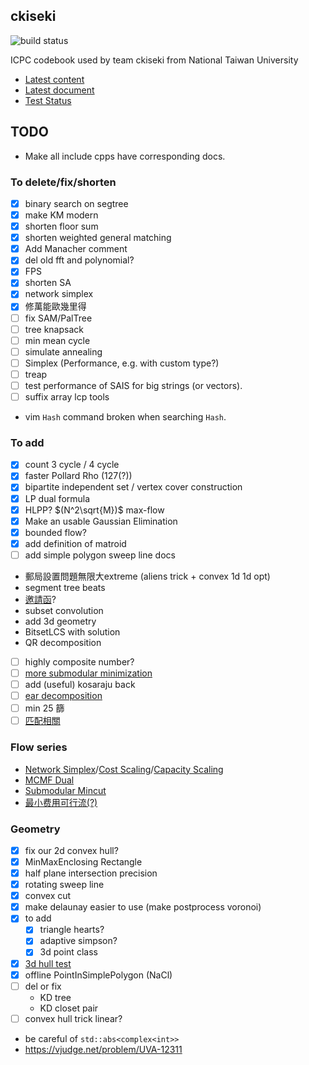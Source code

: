 ckiseki
----

![build status](https://github.com/OmeletWithoutEgg/ckiseki/workflows/build%20codebook.pdf/badge.svg)

ICPC codebook used by team ckiseki from National Taiwan University

* [Latest content](https://github.com/OmeletWithoutEgg/ckiseki/raw/master/pdf/codebook.pdf)
* [Latest document](https://github.com/OmeletWithoutEgg/ckiseki/raw/master/docs/docs.pdf)
* [Test Status](https://omeletwithoutegg.github.io/ckiseki/)

## TODO

* Make all include cpps have corresponding docs.

### To delete/fix/shorten
* [x] binary search on segtree
* [x] make KM modern
* [x] shorten floor sum
* [x] shorten weighted general matching
* [x] Add Manacher comment
* [x] del old fft and polynomial?
* [x] FPS
* [x] shorten SA
* [x] network simplex
* [x] 修萬能歐幾里得
* [ ] fix SAM/PalTree
* [ ] tree knapsack
* [ ] min mean cycle
* [ ] simulate annealing
* [ ] Simplex (Performance, e.g. with custom type?)
* [ ] treap
* [ ] test performance of SAIS for big strings (or vectors).
* [ ] suffix array lcp tools
* vim `Hash` command broken when searching `Hash`.

### To add
* [x] count 3 cycle / 4 cycle
* [x] faster Pollard Rho (127(?))
* [x] bipartite independent set / vertex cover construction
* [x] LP dual formula
* [x] HLPP? $(N^2\sqrt{M})$ max-flow
* [x] Make an usable Gaussian Elimination
* [x] bounded flow?
* [x] add definition of matroid
* [ ] add simple polygon sweep line docs
* 郵局設置問題無限大extreme (aliens trick + convex 1d 1d opt)
* segment tree beats
* [邀請函](https://omeletwithoutegg.github.io/2020/11/22/TIOJ-1978/)?
* subset convolution
* add 3d geometry
* BitsetLCS with solution
* QR decomposition
* [ ] highly composite number?
* [ ] [more submodular minimization](https://noshi91.hatenablog.com/entry/2021/06/29/044225)
* [ ] add (useful) kosaraju back
* [ ] [ear decomposition](https://codeforces.com/contest/521/submission/146192598)
* [ ] min 25 篩
* [ ] [匹配相關](https://maspypy.github.io/library/flow/rank_maximal_bipartite_matching.hpp)

### Flow series
* [Network Simplex](https://gist.github.com/brunodccarvalho/fb9f2b47d7f8469d209506b336013473)/[Cost Scaling](https://ideone.com/q6PWgB)/[Capacity Scaling](https://ouuan.github.io/post/%E5%9F%BA%E4%BA%8E-capacity-scaling-%E7%9A%84%E5%BC%B1%E5%A4%9A%E9%A1%B9%E5%BC%8F%E5%A4%8D%E6%9D%82%E5%BA%A6%E6%9C%80%E5%B0%8F%E8%B4%B9%E7%94%A8%E6%B5%81%E7%AE%97%E6%B3%95/)
* [MCMF Dual](https://github.com/brianbbsu/8BQube/commit/6277ef72c0f371195d79a432e374b44ed77a9807)
* [Submodular Mincut](https://theory-and-me.hatenablog.com/entry/2020/03/17/180157)
* [最小费用可行流(?)](https://www.cnblogs.com/smashfun/p/13259192.html)

### Geometry
* [x] fix our 2d convex hull?
* [x] MinMaxEnclosing Rectangle
* [x] half plane intersection precision
* [x] rotating sweep line
* [x] convex cut
* [x] make delaunay easier to use (make postprocess voronoi)
* [x] to add
    * [x] triangle hearts?
    * [x] adaptive simpson?
    * [x] 3d point class
* [x] [3d hull test](https://vjudge.net/problem/HDU-3662)
* [x] offline PointInSimplePolygon (NaCl)
* [ ] del or fix
    * KD tree
    * KD closet pair
* [ ] convex hull trick linear?
* be careful of `std::abs<complex<int>>`
* https://vjudge.net/problem/UVA-12311
